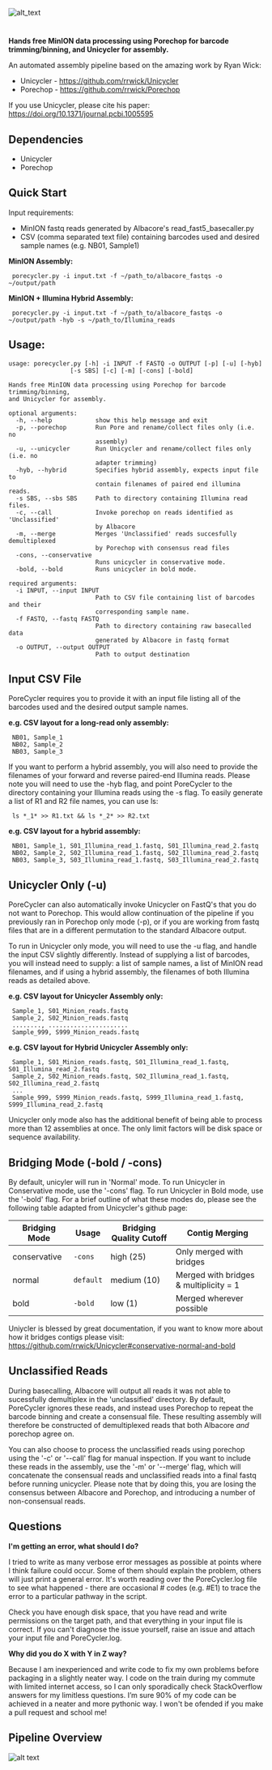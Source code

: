 ![alt_text](https://i.imgur.com/WgI2x1r.jpg)

#
**Hands free MinION data processing using Porechop for barcode trimming/binning, and Unicycler for assembly.**

An automated assembly pipeline based on the amazing work by Ryan Wick:
- Unicycler - https://github.com/rrwick/Unicycler
- Porechop - https://github.com/rrwick/Porechop

If you use Unicycler, please cite his paper: https://doi.org/10.1371/journal.pcbi.1005595

 ## Dependencies
 - Unicycler
 - Porechop
 
 ## Quick Start
 Input requirements:
 - MinION fastq reads generated by Albacore's read_fast5_basecaller.py
 - CSV (comma separated text file) containing barcodes used and desired sample names (e.g. NB01, Sample1)

**MinION Assembly:**
 
     porecycler.py -i input.txt -f ~/path_to/albacore_fastqs -o ~/output/path 
     
**MinION + Illumina Hybrid Assembly:**
 
     porecycler.py -i input.txt -f ~/path_to/albacore_fastqs -o ~/output/path -hyb -s ~/path_to/Illumina_reads

 ## Usage: 
 
    usage: porecycler.py [-h] -i INPUT -f FASTQ -o OUTPUT [-p] [-u] [-hyb]
                     [-s SBS] [-c] [-m] [-cons] [-bold]

    Hands free MinION data processing using Porechop for barcode trimming/binning,
    and Unicycler for assembly.

    optional arguments:
      -h, --help            show this help message and exit
      -p, --porechop        Run Pore and rename/collect files only (i.e. no
                            assembly)
      -u, --unicycler       Run Unicycler and rename/collect files only (i.e. no
                            adapter trimming)
      -hyb, --hybrid        Specifies hybrid assembly, expects input file to
                            contain filenames of paired end illumina reads.
      -s SBS, --sbs SBS     Path to directory containing Illumina read files.
      -c, --call            Invoke porechop on reads identified as 'Unclassified'
                            by Albacore
      -m, --merge           Merges 'Unclassified' reads succesfully demultiplexed
                            by Porechop with consensus read files
      -cons, --conservative
                            Runs unicycler in conservative mode.
      -bold, --bold         Runs unicycler in bold mode.

    required arguments:
      -i INPUT, --input INPUT
                            Path to CSV file containing list of barcodes and their
                            corresponding sample name.
      -f FASTQ, --fastq FASTQ
                            Path to directory containing raw basecalled data
                            generated by Albacore in fastq format
      -o OUTPUT, --output OUTPUT
                            Path to output destination
      
 
 ## Input CSV File
 PoreCycler requires you to provide it with an input file listing all of the barcodes used and the desired output sample names. 
 
 **e.g. CSV layout for a long-read only assembly:**
 
     NB01, Sample_1
     NB02, Sample_2
     NB03, Sample_3
 
If you want to perform a hybrid assembly, you will also need to provide the filenames of your forward and reverse paired-end Illumina reads. Please note you will need to use the -hyb flag, and point PoreCycler to the directory containing your Illumina reads using the -s flag. To easily generate a list of R1 and R2 file names, you can use ls:

     ls *_1* >> R1.txt && ls *_2* >> R2.txt
     
**e.g. CSV layout for a hybrid assembly:**
     
     NB01, Sample_1, S01_Illumina_read_1.fastq, S01_Illumina_read_2.fastq
     NB02, Sample_2, S02_Illumina_read_1.fastq, S02_Illumina_read_2.fastq
     NB03, Sample_3, S03_Illumina_read_1.fastq, S03_Illumina_read_2.fastq
     
 ## Unicycler Only (-u)
 PoreCycler can also automatically invoke Unicycler on FastQ's that you do not want to Porechop. This would allow continuation of the pipeline if you previously ran in Porechop only mode (-p), or if you are working from fastq files that are in a different permutation to the standard Albacore output. 
 
 To run in Unicycler only mode, you will need to use the -u flag, and handle the input CSV slightly differently. Instead of supplying a list of barcodes, you will instead need to supply: a list of sample names, a list of MinION read filenames, and if using a hybrid assembly, the filenames of both Illumina reads as detailed above.
 
 **e.g. CSV layout for Unicycler Assembly only:**
 
     Sample_1, S01_Minion_reads.fastq
     Sample_2, S02_Minion_reads.fastq
     ........, ......................
     Sample_999, S999_Minion_reads.fastq
     
**e.g. CSV layout for Hybrid Unicycler Assembly only:**
 
     Sample_1, S01_Minion_reads.fastq, S01_Illumina_read_1.fastq, S01_Illumina_read_2.fastq
     Sample_2, S02_Minion_reads.fastq, S02_Illumina_read_1.fastq, S02_Illumina_read_2.fastq
     ...
     Sample_999, S999_Minion_reads.fastq, S999_Illumina_read_1.fastq, S999_Illumina_read_2.fastq
     
Unicycler only mode also has the additional benefit of being able to process more than 12 assemblies at once. The only limit factors will be disk space or sequence availability. 

## Bridging Mode (-bold / -cons)
By default, unicyler will run in 'Normal' mode. To run Unicycler in Conservative mode, use the '-cons' flag. To run Unicycler in Bold mode, use the '-bold' flag. For a brief outline of what these modes do, please see the following table adapted from Unicycler's github page:

Bridging Mode| Usage                                | Bridging Quality Cutoff | Contig Merging
------------ | ------------------------------------ | ------------------------ | -------------------------------------
conservative | `‑cons`                              | high (25)                | Only merged with bridges
normal       | `default`                            | medium (10)              | Merged with bridges & multiplicity = 1
bold         | `‑bold`                              | low (1)                  | Merged wherever possible

Uniycler is blessed by great documentation, if you want to know more about how it bridges contigs please visit: https://github.com/rrwick/Unicycler#conservative-normal-and-bold

 ## Unclassified Reads
 During basecalling, Albacore will output all reads it was not able to sucessfully demultiplex in the 'unclassified' directory. By default, PoreCycler ignores these reads, and instead uses Porechop to repeat the barcode binning and create a consensual file. These resulting assembly will therefore be constructed of demultiplexed reads that both Albacore *and* porechop agree on.  
 
 You can also choose to process the unclassified reads using porechop using the '-c' or '--call' flag for manual inspection. If you want to include these reads in the assembly, use the '-m' or '--merge' flag, which will concatenate the consensual reads and unclassified reads into a final fastq before running unicycler. Please note that by doing this, you are losing the consensus between Albacore and Porechop, and introducing a number of non-consensual reads.
 
 ## Questions
 **I'm getting an error, what should I do?**
 
 I tried to write as many verbose error messages as possible at points where I think failure could occur. Some of them should explain the problem, others will just print a general error. It's worth reading over the PoreCycler.log file to see what happened - there are occasional # codes (e.g. #E1) to trace the error to a particular pathway in the script. 
 
 Check you have enough disk space, that you have read and write permissions on the target path, and that everything in your input file is correct. If you can't diagnose the issue yourself, raise an issue and attach your input file and PoreCycler.log. 
 
**Why did you do X with Y in Z way?**

Because I am inexperienced and write code to fix my own problems before packaging in a slightly neater way. I code on the train during my commute with limited internet access, so I can only sporadically check StackOverflow answers for my limitless questions. I’m sure 90% of my code can be achieved in a neater and more pythonic way. I won't be ofended if you make a pull request and school me! 
 
## Pipeline Overview
![alt text](https://i.imgur.com/Hb6kpjS.png)
